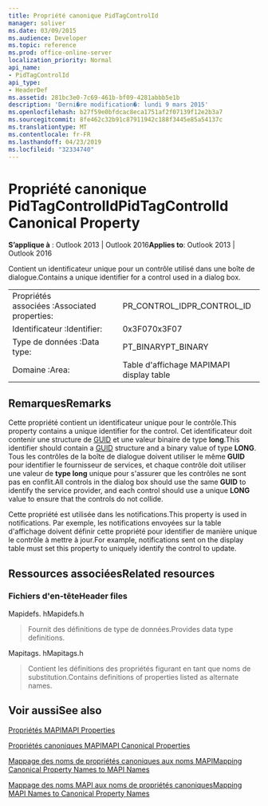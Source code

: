 ```yaml
---
title: Propriété canonique PidTagControlId
manager: soliver
ms.date: 03/09/2015
ms.audience: Developer
ms.topic: reference
ms.prod: office-online-server
localization_priority: Normal
api_name:
- PidTagControlId
api_type:
- HeaderDef
ms.assetid: 281bc3e0-7c69-461b-bf09-4281abbb5e1b
description: 'Derni�re modification�: lundi 9 mars 2015'
ms.openlocfilehash: b27f59e0bfdcac8eca1751af2f07139f12e2b3a7
ms.sourcegitcommit: 8fe462c32b91c87911942c188f3445e85a54137c
ms.translationtype: MT
ms.contentlocale: fr-FR
ms.lasthandoff: 04/23/2019
ms.locfileid: "32334740"
---
```

# <a name="pidtagcontrolid-canonical-property"></a><span data-ttu-id="d880a-103">Propriété canonique PidTagControlId</span><span class="sxs-lookup"><span data-stu-id="d880a-103">PidTagControlId Canonical Property</span></span>

  
  
<span data-ttu-id="d880a-104">**S’applique à** : Outlook 2013 | Outlook 2016</span><span class="sxs-lookup"><span data-stu-id="d880a-104">**Applies to**: Outlook 2013 | Outlook 2016</span></span> 
  
<span data-ttu-id="d880a-105">Contient un identificateur unique pour un contrôle utilisé dans une boîte de dialogue.</span><span class="sxs-lookup"><span data-stu-id="d880a-105">Contains a unique identifier for a control used in a dialog box.</span></span> 
  
|||
|:-----|:-----|
|<span data-ttu-id="d880a-106">Propriétés associées :</span><span class="sxs-lookup"><span data-stu-id="d880a-106">Associated properties:</span></span>  <br/> |<span data-ttu-id="d880a-107">PR_CONTROL_ID</span><span class="sxs-lookup"><span data-stu-id="d880a-107">PR_CONTROL_ID</span></span>  <br/> |
|<span data-ttu-id="d880a-108">Identificateur :</span><span class="sxs-lookup"><span data-stu-id="d880a-108">Identifier:</span></span>  <br/> |<span data-ttu-id="d880a-109">0x3F07</span><span class="sxs-lookup"><span data-stu-id="d880a-109">0x3F07</span></span>  <br/> |
|<span data-ttu-id="d880a-110">Type de données :</span><span class="sxs-lookup"><span data-stu-id="d880a-110">Data type:</span></span>  <br/> |<span data-ttu-id="d880a-111">PT_BINARY</span><span class="sxs-lookup"><span data-stu-id="d880a-111">PT_BINARY</span></span>  <br/> |
|<span data-ttu-id="d880a-112">Domaine :</span><span class="sxs-lookup"><span data-stu-id="d880a-112">Area:</span></span>  <br/> |<span data-ttu-id="d880a-113">Table d'affichage MAPI</span><span class="sxs-lookup"><span data-stu-id="d880a-113">MAPI display table</span></span>  <br/> |
   
## <a name="remarks"></a><span data-ttu-id="d880a-114">Remarques</span><span class="sxs-lookup"><span data-stu-id="d880a-114">Remarks</span></span>

<span data-ttu-id="d880a-115">Cette propriété contient un identificateur unique pour le contrôle.</span><span class="sxs-lookup"><span data-stu-id="d880a-115">This property contains a unique identifier for the control.</span></span> <span data-ttu-id="d880a-116">Cet identificateur doit contenir une structure de [GUID](guid.md) et une valeur binaire de type **long**.</span><span class="sxs-lookup"><span data-stu-id="d880a-116">This identifier should contain a [GUID](guid.md) structure and a binary value of type **LONG**.</span></span> <span data-ttu-id="d880a-117">Tous les contrôles de la boîte de dialogue doivent utiliser le même **GUID** pour identifier le fournisseur de services, et chaque contrôle doit utiliser une valeur de **type long** unique pour s'assurer que les contrôles ne sont pas en conflit.</span><span class="sxs-lookup"><span data-stu-id="d880a-117">All controls in the dialog box should use the same **GUID** to identify the service provider, and each control should use a unique **LONG** value to ensure that the controls do not collide.</span></span> 
  
<span data-ttu-id="d880a-118">Cette propriété est utilisée dans les notifications.</span><span class="sxs-lookup"><span data-stu-id="d880a-118">This property is used in notifications.</span></span> <span data-ttu-id="d880a-119">Par exemple, les notifications envoyées sur la table d'affichage doivent définir cette propriété pour identifier de manière unique le contrôle à mettre à jour.</span><span class="sxs-lookup"><span data-stu-id="d880a-119">For example, notifications sent on the display table must set this property to uniquely identify the control to update.</span></span> 
  
## <a name="related-resources"></a><span data-ttu-id="d880a-120">Ressources associées</span><span class="sxs-lookup"><span data-stu-id="d880a-120">Related resources</span></span>

### <a name="header-files"></a><span data-ttu-id="d880a-121">Fichiers d'en-tête</span><span class="sxs-lookup"><span data-stu-id="d880a-121">Header files</span></span>

<span data-ttu-id="d880a-122">Mapidefs. h</span><span class="sxs-lookup"><span data-stu-id="d880a-122">Mapidefs.h</span></span>
  
> <span data-ttu-id="d880a-123">Fournit des définitions de type de données.</span><span class="sxs-lookup"><span data-stu-id="d880a-123">Provides data type definitions.</span></span>
    
<span data-ttu-id="d880a-124">Mapitags. h</span><span class="sxs-lookup"><span data-stu-id="d880a-124">Mapitags.h</span></span>
  
> <span data-ttu-id="d880a-125">Contient les définitions des propriétés figurant en tant que noms de substitution.</span><span class="sxs-lookup"><span data-stu-id="d880a-125">Contains definitions of properties listed as alternate names.</span></span>
    
## <a name="see-also"></a><span data-ttu-id="d880a-126">Voir aussi</span><span class="sxs-lookup"><span data-stu-id="d880a-126">See also</span></span>



[<span data-ttu-id="d880a-127">Propriétés MAPI</span><span class="sxs-lookup"><span data-stu-id="d880a-127">MAPI Properties</span></span>](mapi-properties.md)
  
[<span data-ttu-id="d880a-128">Propriétés canoniques MAPI</span><span class="sxs-lookup"><span data-stu-id="d880a-128">MAPI Canonical Properties</span></span>](mapi-canonical-properties.md)
  
[<span data-ttu-id="d880a-129">Mappage des noms de propriétés canoniques aux noms MAPI</span><span class="sxs-lookup"><span data-stu-id="d880a-129">Mapping Canonical Property Names to MAPI Names</span></span>](mapping-canonical-property-names-to-mapi-names.md)
  
[<span data-ttu-id="d880a-130">Mappage des noms MAPI aux noms de propriétés canoniques</span><span class="sxs-lookup"><span data-stu-id="d880a-130">Mapping MAPI Names to Canonical Property Names</span></span>](mapping-mapi-names-to-canonical-property-names.md)


